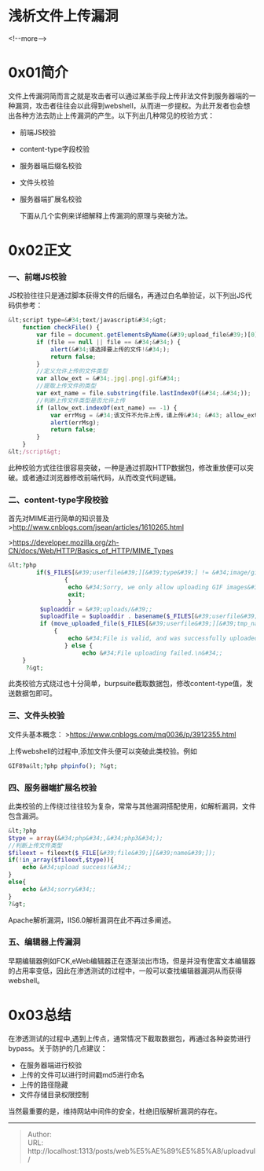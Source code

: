 # 浅析文件上传漏洞


&lt;!--more--&gt;

# 0x01简介 #

文件上传漏洞简而言之就是攻击者可以通过某些手段上传非法文件到服务器端的一种漏洞，攻击者往往会以此得到webshell，从而进一步提权。为此开发者也会想出各种方法去防止上传漏洞的产生。以下列出几种常见的校验方式：
- 前端JS校验
- content-type字段校验
- 服务器端后缀名校验
- 文件头校验
- 服务器端扩展名校验
  

  下面从几个实例来详细解释上传漏洞的原理与突破方法。

# 0x02正文 #

### 一、前端JS校验 ###
JS校验往往只是通过脚本获得文件的后缀名，再通过白名单验证，以下列出JS代码供参考：
```JavaScript
&lt;script type=&#34;text/javascript&#34;&gt;
    function checkFile() {
        var file = document.getElementsByName(&#39;upload_file&#39;)[0].value;
        if (file == null || file == &#34;&#34;) {
            alert(&#34;请选择要上传的文件!&#34;);
            return false;
        }
        //定义允许上传的文件类型
        var allow_ext = &#34;.jpg|.png|.gif&#34;;
        //提取上传文件的类型
        var ext_name = file.substring(file.lastIndexOf(&#34;.&#34;));
        //判断上传文件类型是否允许上传
        if (allow_ext.indexOf(ext_name) == -1) {
            var errMsg = &#34;该文件不允许上传，请上传&#34; &#43; allow_ext &#43; &#34;类型的文件,当前文件类型为：&#34; &#43; ext_name;
            alert(errMsg);
            return false;
        }
    }
&lt;/script&gt;
```
此种校验方式往往很容易突破，一种是通过抓取HTTP数据包，修改重放便可以突破。或者通过浏览器修改前端代码，从而改变代码逻辑。

### 二、content-type字段校验 ###
首先对MIME进行简单的知识普及
&gt;http://www.cnblogs.com/jsean/articles/1610265.html

&gt;https://developer.mozilla.org/zh-CN/docs/Web/HTTP/Basics_of_HTTP/MIME_Types

```php
&lt;?php
        if($_FILES[&#39;userfile&#39;][&#39;type&#39;] != &#34;image/gif&#34;)  #这里对上传的文件类型进行判断，如果不是image/gif类型便返回错误。
                {   
                 echo &#34;Sorry, we only allow uploading GIF images&#34;;
                 exit;
                 }
         $uploaddir = &#39;uploads/&#39;;
         $uploadfile = $uploaddir . basename($_FILES[&#39;userfile&#39;][&#39;name&#39;]);
         if (move_uploaded_file($_FILES[&#39;userfile&#39;][&#39;tmp_name&#39;], $uploadfile))
             {
                 echo &#34;File is valid, and was successfully uploaded.\n&#34;;
                } else {
                     echo &#34;File uploading failed.\n&#34;;
    }
     ?&gt;
```
此类校验方式绕过也十分简单，burpsuite截取数据包，修改content-type值，发送数据包即可。

### 三、文件头校验 ###

文件头基本概念：
&gt;https://www.cnblogs.com/mq0036/p/3912355.html

上传webshell的过程中,添加文件头便可以突破此类校验。例如
```php
GIF89a&lt;?php phpinfo(); ?&gt;
```

### 四、服务器端扩展名校验 ###
此类校验的上传绕过往往较为复杂，常常与其他漏洞搭配使用，如解析漏洞，文件包含漏洞。

```php
&lt;?php
$type = array(&#34;php&#34;,&#34;php3&#34;);
//判断上传文件类型
$fileext = fileext($_FILE[&#39;file&#39;][&#39;name&#39;]);
if(!in_array($fileext,$type)){
    echo &#34;upload success!&#34;;
}
else{
    echo &#34;sorry&#34;;
}
?&gt;
```
Apache解析漏洞，IIS6.0解析漏洞在此不再过多阐述。

### 五、编辑器上传漏洞 ###
早期编辑器例如FCK,eWeb编辑器正在逐渐淡出市场，但是并没有使富文本编辑器的占用率变低，因此在渗透测试的过程中，一般可以查找编辑器漏洞从而获得webshell。

# 0x03总结 #
在渗透测试的过程中,遇到上传点，通常情况下截取数据包，再通过各种姿势进行bypass。关于防护的几点建议：

- 在服务器端进行校验
- 上传的文件可以进行时间戳md5进行命名
- 上传的路径隐藏
-  文件存储目录权限控制

当然最重要的是，维持网站中间件的安全，杜绝旧版解析漏洞的存在。



---

> Author:   
> URL: http://localhost:1313/posts/web%E5%AE%89%E5%85%A8/uploadvul/  

